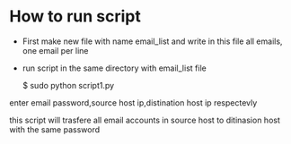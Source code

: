 
How to run script
==============

* First make new file with name email_list and write in this file all emails, one email per line

* run script in the same directory with email_list file

    $ sudo python script1.py

enter email password,source host ip,distination host ip respectevly

this script will trasfere all email accounts in source host to ditinasion host with the same password  

